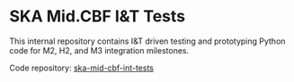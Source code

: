 # SKA Mid.CBF I&T Tests

This internal repository contains I&T driven testing and prototyping Python code for M2, H2, and M3 integration milestones.

Code repository: [ska-mid-cbf-int-tests](https://gitlab.com/ska-telescope/ska-mid-cbf-int-tests)